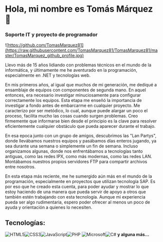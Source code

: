 # Hola, mi nombre es Tomás Márquez 👋

### Soporte IT y proyecto de programador

![https://github.com/TomasMarquez81](https://raw.githubusercontent.com/TomasMarquez81/TomasMarquez81/master/TomasMarquez_github_profile.jpg)

Llevo más de 15 años lidiando con problemas técnicos en el mundo de la informática, y últimamente me he aventurado en la programación, especialmente en .NET y tecnologías web.

En mis primeros años, al igual que muchos de mi generación, me dediqué a ensamblaje de equipos con componentes de segunda mano. En aquel entonces, era necesario investigar minuciosamente para configurar correctamente los equipos. Esta etapa me enseñó la importancia de investigar a fondo antes de embarcarme en cualquier proyecto. Me caracterizo por ser metódico, lo cual, aunque puede alargar un poco el proceso, facilita mucho las cosas cuando surgen problemas. Creo firmemente que informarse bien desde el principio es la clave para resolver eficientemente cualquier obstáculo que pueda aparecer durante el trabajo.

En esa epoca junto con un grupo de amigos, descubrimos las "Lan Partys", donde llevábamos nuestros equipos y pasábamos días enteros jugando, ya sea durante una semana o simplemente un fin de semana. Incluso organizamos algunas, donde nos enfrentábamos a tecnologías tanto antiguas, como las redes IPX, como más modernas, como las redes LAN. Montábamos nuestros propios servidores FTP para compartir archivos entre nosotros.

En esta etapa más reciente, me he sumergido aún más en el mundo de la programación, especialmente en proyectos que utilizan tecnología SAP. Es por eso que he creado esta cuenta, para poder ayudar y mostrar lo que estoy haciendo de una manera que pueda servir de apoyo a otros que también estén trabajando con esta tecnología. Aunque mi experiencia pueda ser algo rudimentaria, espero poder ofrecer al menos un poco de ayuda y orientación a quienes lo necesiten.

## Tecnologías:


![HTML5](https://img.shields.io/badge/html5-%23E34F26.svg?style=for-the-badge&logo=html5&logoColor=white)![CSS3](https://img.shields.io/badge/css3-%231572B6.svg?style=for-the-badge&logo=css3&logoColor=white)![JavaScript](https://img.shields.io/badge/javascript-%23323330.svg?style=for-the-badge&logo=javascript&logoColor=%23F7DF1E)![PHP](https://img.shields.io/badge/php-%23777BB4.svg?style=for-the-badge&logo=php&logoColor=white)
![Microsoft](https://img.shields.io/badge/Microsoft-0078D4?style=for-the-badge&logo=microsoft&logoColor=white)![C#](https://img.shields.io/badge/c%23-%23239120.svg?style=for-the-badge&logo=csharp&logoColor=white)
**y alguna más...**
